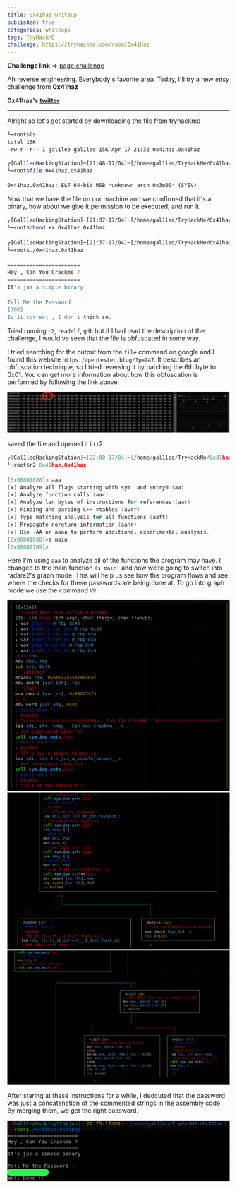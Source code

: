 ```yaml
---
title: 0x41haz writeup
published: true
categories: writeups
tags: TryHackME
challenge: https://tryhackme.com/room/0x41haz
---
```

**Challenge link** => [page.challenge](page.challenge)

Ah reverse engineering. Everybody's favorite area. Today, I'll try a new *easy* challenge from **0x41haz**

**0x41haz's [twitter](https://twitter.com/0x41haz)**

---
Alright so let's get started by downloading the file from tryhackme

```sh
└╼root$ls
total 16K
-rw-r--r-- 1 gal1leo gal1leo 15K Apr 17 21:32 0x41haz.0x41haz
```
```sh
┌[Gal1leoHackingStation]─[21:48-17/04]─[/home/gal1leo/TryHackMe/0x41haz]
└╼root$file 0x41haz.0x41haz

0x41haz.0x41haz: ELF 64-bit MSB *unknown arch 0x3e00* (SYSV)
```

Now that we have the file on our machine and we confirmed that it's a binary, how about we give it permission to be executed, and run it.

```bash
┌[Gal1leoHackingStation]─[21:37-17/04]─[/home/gal1leo/TryHackMe/0x41haz]
└╼root$chmod +x 0x41haz.0x41haz

┌[Gal1leoHackingStation]─[21:37-17/04]─[/home/gal1leo/TryHackMe/0x41haz]
└╼root$./0x41haz.0x41haz 

=======================
Hey , Can You Crackme ?
=======================
It's jus a simple binary 

Tell Me the Password :
[JOE]
Is it correct , I don't think so.
```

Tried running `r2`, `readelf`, `gdb` but if I had read the description of the challenge, I would've seen that the file is obfuscated in some way.

I tried searching for the output from the `file` command on google and I found this website `https://pentester.blog/?p=247`. It describes an obfuscation technique, so I tried reversing it by patching the 6th byte to 0x01. You can get more information about how this obfuscation is performed by following the link above.

![](/assets/images/2022-04-17_21-56.png)

saved the file and opened it in r2

```c
┌[Gal1leoHackingStation]─[22:00-17/04]─[/home/gal1leo/TryHackMe/0x41haz]
└╼root$r2 0x41haz.0x41haz 

[0x00001080]> aaa
[x] Analyze all flags starting with sym. and entry0 (aa)
[x] Analyze function calls (aac)
[x] Analyze len bytes of instructions for references (aar)
[x] Finding and parsing C++ vtables (avrr)
[x] Type matching analysis for all functions (aaft)
[x] Propagate noreturn information (aanr)
[x] Use -AA or aaaa to perform additional experimental analysis.
[0x00001080]>s main
[0x00001165]> 
```
Here I'm using `aaa` to analyze all of the functions the program may have. I changed to the main function `(s main)` and now we’re going to switch into radare2's graph mode. This will help us see how the program flows and see where the checks for these passwords are being done at. To go into graph mode we use the command `VV`.

![](/assets/images/2022-04-17_22-23.png)
![](/assets/images/2022-04-17_22-23_1.png)
![](/assets/images/2022-04-17_22-23_2.png)

After staring at these instructions for a while, I dedcuted that the password was just a concatenation of the commented strings in the assembly code. By merging them, we get the right password.

![](/assets/images/2022-04-17_22-30.png)

